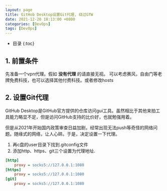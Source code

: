 ```yaml
---
layout: page
title: GitHob Desktop设置Git代理, 绕过GTW
date: 2021-12-20 18:13:00 +0800
categories: [DevOps]
tags: [DevOps]
---
```



* 目录
{:toc}

## 1. 前置条件

先准备一个vpn代理。假如 **没有代理** 的请直接无视。 可以考虑赛风，自由门等老牌免费科技，也可以选择其他付费科技。或者修改hosts

## 2. 设置Git代理

GitHub Desktop是GitHub官方提供的仓库访问gui工具。虽然相比于其他来拍工具能力略显不足，但是访问GitHub支持的比价好，也就勉强用着。

但是从2021年开始国内政策审查日益加剧，经常出现无法push等奇怪的网络问题。随缘式的网络，让人心碎。于是，决定设置一下代理。

1. 再c盘的user目录下找到.gitconfig文件
1. 添加http、https、git三个设置为代理地址.

```ini
[http]
    proxy = socks5://127.0.0.1:1080
[https]
    proxy = socks5://127.0.0.1:1080
[git]
    proxy = socks5://127.0.0.1:1080
```
